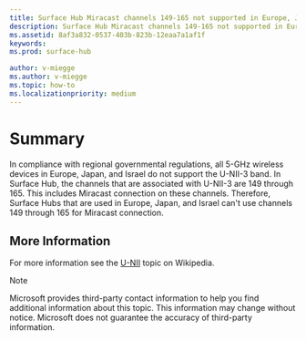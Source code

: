 ```yaml
---
title: Surface Hub Miracast channels 149-165 not supported in Europe, Japan, Israel
description: Surface Hub Miracast channels 149-165 not supported in Europe, Japan, Israel
ms.assetid: 8af3a832-0537-403b-823b-12eaa7a1af1f
keywords:
ms.prod: surface-hub

author: v-miegge
ms.author: v-miegge
ms.topic: how-to
ms.localizationpriority: medium
---
```


# Summary

In compliance with regional governmental regulations, all 5-GHz wireless devices in Europe, Japan, and Israel do not support the U-NII-3 band. In Surface Hub, the channels that are associated with U-NII-3 are 149 through 165. This includes Miracast connection on these channels. Therefore, Surface Hubs that are used in Europe, Japan, and Israel can't use channels 149 through 165 for Miracast connection.

## More Information

For more information see the [U-NII](https://en.wikipedia.org/wiki/U-NII) topic on Wikipedia.

> [!NOTE]
> Microsoft provides third-party contact information to help you find additional information about this topic. This information may change without notice. Microsoft does not guarantee the accuracy of third-party information. 